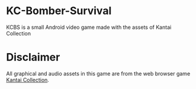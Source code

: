 # KC-Bomber-Survival
KCBS is a small Android video game made with the assets of Kantai Collection

# Disclaimer
All graphical and audio assets in this game are from the web browser game [Kantai Collection](http://www.dmm.com/netgame/feature/kancolle.html).